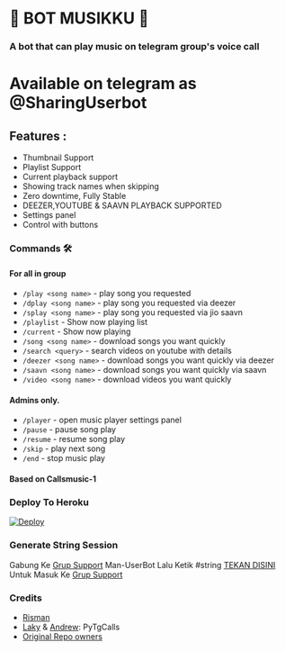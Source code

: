 <h1 align="centre">🎵 BOT MUSIKKU 🎵</h1>

### A bot that can play music on telegram group's voice call

# Available on telegram as @SharingUserbot

<h2> Features : </h2>

- Thumbnail Support
- Playlist Support
- Current playback support
- Showing track names when skipping
- Zero downtime, Fully Stable
- DEEZER,YOUTUBE & SAAVN PLAYBACK SUPPORTED
- Settings panel
- Control with buttons

### Commands 🛠
#### For all in group

- `/play <song name>` - play song you requested
- `/dplay <song name>` - play song you requested via deezer
- `/splay <song name>` - play song you requested via jio saavn
- `/playlist` - Show now playing list
- `/current` - Show now playing
- `/song <song name>` - download songs you want quickly
- `/search <query>` - search videos on youtube with details
- `/deezer <song name>` - download songs you want quickly via deezer
- `/saavn <song name>` - download songs you want quickly via saavn
- `/video <song name>` - download videos you want quickly

#### Admins only.
- `/player` - open music player settings panel
- `/pause` - pause song play
- `/resume` - resume song play
- `/skip` - play next song
- `/end` - stop music play


#### Based on Callsmusic-1

### Deploy To Heroku</h4>

[![Deploy](https://www.herokucdn.com/deploy/button.svg)](https://heroku.com/deploy?template=https://github.com/ferikunn/Musikku)

### Generate String Session

Gabung Ke [Grup Support](https://t.me/sharinguserbot) Man-UserBot Lalu Ketik #string [TEKAN DISINI](https://t.me/sharinguserbot) Untuk Masuk Ke [Grup Support](https://t.me/sharinguserbot)

### Credits
- [Risman](https://github.com/mrismanaziz)
- [Laky](https://github.com/Laky-64) & [Andrew](https://github.com/AndrewLaneX): PyTgCalls
- [Original Repo owners](https://github.com/suprojects/CallsMusic)
